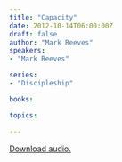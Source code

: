 ```yaml
---
title: "Capacity"
date: 2012-10-14T06:00:00Z
draft: false
author: "Mark Reeves"
speakers:
- "Mark Reeves"

series:
- "Discipleship"

books:

topics:

---
```

[Download audio.](https://s3.amazonaws.com/highway/sermons/2012_10/14_Capacity.mp3)